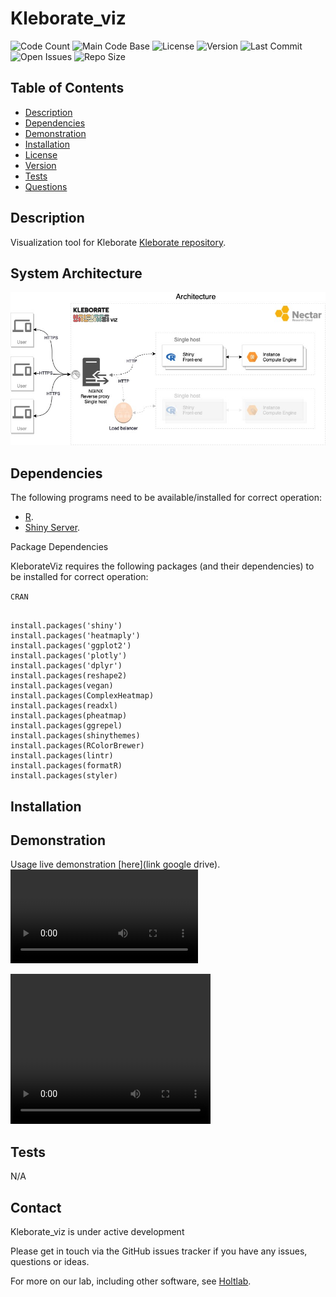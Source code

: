 # Kleborate_viz

![Code Count](https://img.shields.io/github/languages/count/kelwyres/Kleborate_viz)
![Main Code Base](https://img.shields.io/github/languages/top/kelwyres/Kleborate_viz)
![License](https://img.shields.io/badge/License-GPL%20v3-blue)
![Version](https://img.shields.io/badge/version-1.0-red)
![Last Commit](https://img.shields.io/github/last-commit/kelwyres/Kleborate_viz)
![Open Issues](https://img.shields.io/github/issues-raw/kelwyres/Kleborate_viz)
![Repo Size](https://img.shields.io/github/repo-size/kelwyres/Kleborate_viz)

## Table of Contents

  * [Description](#Description)
  * [Dependencies](#Description)
  * [Demonstration](#Demonstration)
  * [Installation](#Installation)
  * [License](#License)
  * [Version](#Version)
  * [Tests](#Tests)
  * [Questions](#Questions)


## Description 

Visualization tool for Kleborate [Kleborate repository](https://github.com/katholt/Kleborate).

## System Architecture

![Alt text](assets/images/Kleborate_viz.jpg?raw=true "Architecture behind")

## Dependencies

The following programs need to be available/installed for correct operation:

* [R](https://www.r-project.org/).
* [Shiny Server](https://www.rstudio.com/products/shiny/shiny-server/).

Package Dependencies

KleborateViz requires the following packages (and their dependencies) to be installed for correct operation:

```CRAN```

```

install.packages('shiny')
install.packages('heatmaply')
install.packages('ggplot2')
install.packages('plotly')
install.packages('dplyr')
install.packages(reshape2)
install.packages(vegan)
install.packages(ComplexHeatmap)
install.packages(readxl)
install.packages(pheatmap)
install.packages(ggrepel)
install.packages(shinythemes)
install.packages(RColorBrewer)
install.packages(lintr)
install.packages(formatR)
install.packages(styler)

```

## Installation


## Demonstration

Usage live demonstration [here](link google drive).
![Alt text](assets/video/videos/video.mov?raw=true "Live demo")

<video width="320" height="240" controls>
  <source src="assets/videos/video.mov" type="video/mp4">
</video>

## Tests

N/A

## Contact

Kleborate_viz is under active development

Please get in touch via the GitHub issues tracker if you have any issues, questions or ideas.

For more on our lab, including other software, see [Holtlab](https://holtlab.net/).